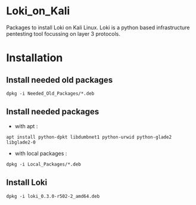 # Loki_on_Kali
Packages to install Loki on Kali Linux. Loki is a python based infrastructure pentesting tool focussing on layer 3 protocols.

# Installation

## Install needed old packages
`dpkg -i Needed_Old_Packages/*.deb`

## Install needed packages
* with apt :

```
apt install python-dpkt libdumbnet1 python-urwid python-glade2 libglade2-0
```

* with local packages :
```
dpkg -i Local_Packages/*.deb
```

## Install Loki
`dpkg -i loki_0.3.0-r502-2_amd64.deb`
